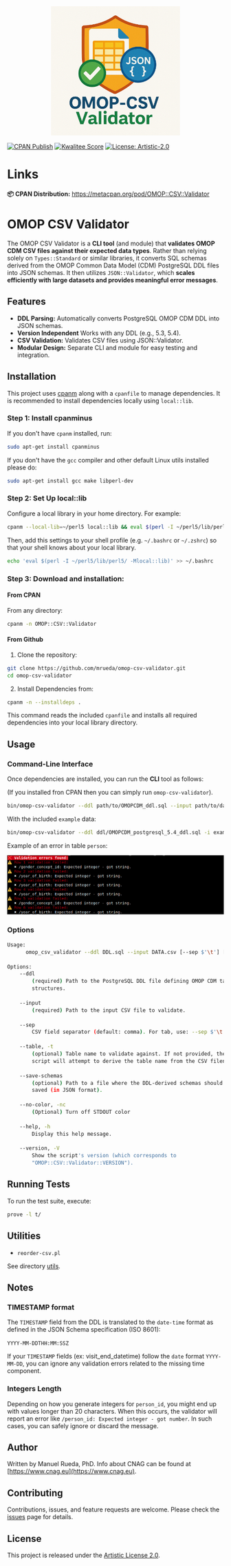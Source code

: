 <p align="center">
  <a href="https://github.com/mrueda/OMOP-CSV-Validator"><img src="https://raw.githubusercontent.com/mrueda/OMOP-CSV-Validator/main/docs/img/omop-csv-validator-logo.png" width="300" alt="OMOP-CSV-Validator"></a>
</p>

[![CPAN Publish](https://github.com/mrueda/OMOP-CSV-Validator/actions/workflows/cpan-publish.yml/badge.svg)](https://github.com/mrueda/OMOP-CSV-Validator/actions/workflows/cpan-publish.yml)
[![Kwalitee Score](https://cpants.cpanauthors.org/dist/OMOP-CSV-Validator.svg)](https://cpants.cpanauthors.org/dist/OMOP-CSV-Validator)
[![License: Artistic-2.0](https://img.shields.io/badge/License-Artistic%202.0-0298c3.svg)](https://opensource.org/licenses/Artistic-2.0)

# Links

**📦 CPAN Distribution:** <a href="https://metacpan.org/pod/OMOP::CSV::Validator" target="_blank">https://metacpan.org/pod/OMOP::CSV::Validator</a>

# OMOP CSV Validator

The OMOP CSV Validator is a **CLI tool** (and module) that **validates OMOP CDM CSV files against their expected data types**. Rather than relying solely on `Types::Standard` or similar libraries, it converts SQL schemas derived from the OMOP Common Data Model (CDM) PostgreSQL DDL files into JSON schemas. It then utilizes `JSON::Validator`, which **scales efficiently with large datasets and provides meaningful error messages**.

## Features

- **DDL Parsing:** Automatically converts PostgreSQL OMOP CDM DDL into JSON schemas.
- **Version Independent** Works with any DDL (e.g., 5.3, 5.4).
- **CSV Validation:** Validates CSV files using JSON::Validator.
- **Modular Design:** Separate CLI and module for easy testing and integration.

## Installation

This project uses [cpanm](https://metacpan.org/pod/App::cpanminus) along with a `cpanfile` to manage dependencies. It is recommended to install dependencies locally using `local::lib`.

### Step 1: Install cpanminus

If you don't have `cpanm` installed, run:

```bash
sudo apt-get install cpanminus
```

If you don't have the `gcc` compiler and other default Linux utils installed please do:

```bash
sudo apt-get install gcc make libperl-dev
```

### Step 2: Set Up local::lib

Configure a local library in your home directory. For example:

```bash
cpanm --local-lib=~/perl5 local::lib && eval $(perl -I ~/perl5/lib/perl5/ -Mlocal::lib)
```

Then, add this settings to your shell profile (e.g. `~/.bashrc` or `~/.zshrc`) so that your shell knows about your local library.

```bash
echo 'eval $(perl -I ~/perl5/lib/perl5/ -Mlocal::lib)' >> ~/.bashrc
```

### Step 3: Download and installation:

#### From CPAN

From any directory:

```bash
cpanm -n OMOP::CSV::Validator
```

#### From Github

1. Clone the repository:

```bash
git clone https://github.com/mrueda/omop-csv-validator.git
cd omop-csv-validator
```

2. Install Dependencies from:

```bash
cpanm -n --installdeps .
```

This command reads the included `cpanfile` and installs all required dependencies into your local library directory.

## Usage

### Command-Line Interface

Once dependencies are installed, you can run the **CLI** tool as follows:

(If you installed fron CPAN then you can simply run `omop-csv-validator`).

```bash
bin/omop-csv-validator --ddl path/to/OMOPCDM_ddl.sql --input path/to/data.csv --sep ","
```

With the included `example` data:

```bash
bin/omop-csv-validator --ddl ddl/OMOPCDM_postgresql_5.4_ddl.sql -i example/DRUG_EXPOSURE.csv -sep $'\t'
```

Example of an error in table `person`:

![Error](docs/img/example-error.png)

### Options

```bash
Usage:
      omop_csv_validator --ddl DDL.sql --input DATA.csv [--sep $'\t'] [--table person] [--save-schemas schemas.json]

Options:
    --ddl
        (required) Path to the PostgreSQL DDL file defining OMOP CDM table
        structures.

    --input
        (required) Path to the input CSV file to validate.

    --sep
        CSV field separator (default: comma). For tab, use: --sep $'\t'

    --table, -t
        (optional) Table name to validate against. If not provided, the
        script will attempt to derive the table name from the CSV filename.

    --save-schemas
        (optional) Path to a file where the DDL-derived schemas should be
        saved (in JSON format).

    --no-color, -nc
        (Optional) Turn off STDOUT color

    --help, -h
        Display this help message.

    --version, -V
        Show the script's version (which corresponds to
        "OMOP::CSV::Validator::VERSION").
```


## Running Tests

To run the test suite, execute:

```bash
prove -l t/
```

## Utilities

* `reorder-csv.pl`

See directory [utils](utils/README.md).

## Notes

### TIMESTAMP format

The `TIMESTAMP` field from the DDL is translated to the `date-time` format as defined in the JSON Schema specification (ISO 8601):

`YYYY-MM-DDTHH:MM:SSZ`

If your `TIMESTAMP` fields (ex: visit_end_datetime) follow the `date` format `YYYY-MM-DD`, you can ignore any validation errors related to the missing time component.

### Integers Length

Depending on how you generate integers for `person_id`, you might end up with values longer than 20 characters. When this occurs, the validator will report an error like `/person_id: Expected integer - got number`. In such cases, you can safely ignore or discard the message.

## Author 

Written by Manuel Rueda, PhD. Info about CNAG can be found at [https://www.cnag.eu](https://www.cnag.eu).

## Contributing

Contributions, issues, and feature requests are welcome. Please check the [issues](https://github.com/yourusername/yourrepo/issues) page for details.

## License

This project is released under the [Artistic License 2.0](LICENSE).
